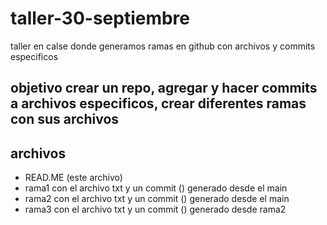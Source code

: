 # taller-30-septiembre
taller en calse donde generamos ramas en github con archivos y commits especificos
## objetivo crear un repo, agregar y hacer commits a archivos especificos, crear diferentes ramas con sus archivos 
## archivos
- READ.ME (este archivo)
- rama1 con el archivo txt y un commit () generado desde el main
- rama2 con el archivo txt y un commit () generado desde el main
- rama3 con el archivo txt y un commit () generado desde rama2

